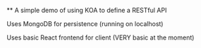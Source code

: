 ** A simple demo of using KOA to define a RESTful API

Uses MongoDB for persistence (running on localhost)

Uses basic React frontend for client (VERY basic at the moment)
